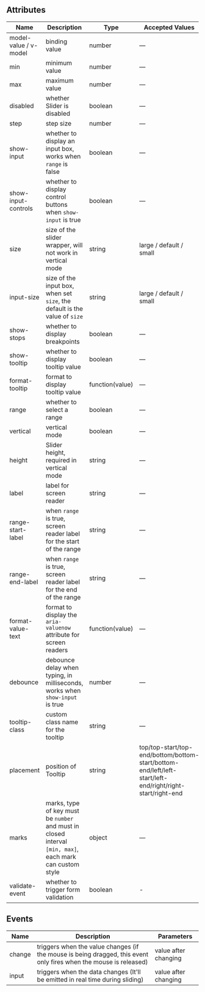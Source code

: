 ## Attributes

| Name                  | Description                                                                                              | Type            | Accepted Values                                                                                           | Default |
| --------------------- | -------------------------------------------------------------------------------------------------------- | --------------- | --------------------------------------------------------------------------------------------------------- | ------- |
| model-value / v-model | binding value                                                                                            | number          | —                                                                                                         | 0       |
| min                   | minimum value                                                                                            | number          | —                                                                                                         | 0       |
| max                   | maximum value                                                                                            | number          | —                                                                                                         | 100     |
| disabled              | whether Slider is disabled                                                                               | boolean         | —                                                                                                         | false   |
| step                  | step size                                                                                                | number          | —                                                                                                         | 1       |
| show-input            | whether to display an input box, works when `range` is false                                             | boolean         | —                                                                                                         | false   |
| show-input-controls   | whether to display control buttons when `show-input` is true                                             | boolean         | —                                                                                                         | true    |
| size                  | size of the slider wrapper, will not work in vertical mode                                               | string          | large / default / small                                                                                   | default |
| input-size            | size of the input box, when set `size`, the default is the value of `size`                               | string          | large / default / small                                                                                   | default |
| show-stops            | whether to display breakpoints                                                                           | boolean         | —                                                                                                         | false   |
| show-tooltip          | whether to display tooltip value                                                                         | boolean         | —                                                                                                         | true    |
| format-tooltip        | format to display tooltip value                                                                          | function(value) | —                                                                                                         | —       |
| range                 | whether to select a range                                                                                | boolean         | —                                                                                                         | false   |
| vertical              | vertical mode                                                                                            | boolean         | —                                                                                                         | false   |
| height                | Slider height, required in vertical mode                                                                 | string          | —                                                                                                         | —       |
| label                 | label for screen reader                                                                                  | string          | —                                                                                                         | —       |
| range-start-label     | when `range` is true, screen reader label for the start of the range                                     | string          | —                                                                                                         | —       |
| range-end-label       | when `range` is true, screen reader label for the end of the range                                       | string          | —                                                                                                         | —       |
| format-value-text     | format to display the `aria-valuenow` attribute for screen readers                                       | function(value) | —                                                                                                         | —       |
| debounce              | debounce delay when typing, in milliseconds, works when `show-input` is true                             | number          | —                                                                                                         | 300     |
| tooltip-class         | custom class name for the tooltip                                                                        | string          | —                                                                                                         | —       |
| placement             | position of Tooltip                                                                                      | string          | top/top-start/top-end/bottom/bottom-start/bottom-end/left/left-start/left-end/right/right-start/right-end | top     |
| marks                 | marks, type of key must be `number` and must in closed interval `[min, max]`, each mark can custom style | object          | —                                                                                                         | —       |
| validate-event        | whether to trigger form validation                                                                       | boolean         | -                                                                                                         | true    |

## Events

| Name   | Description                                                                                                       | Parameters           |
| ------ | ----------------------------------------------------------------------------------------------------------------- | -------------------- |
| change | triggers when the value changes (if the mouse is being dragged, this event only fires when the mouse is released) | value after changing |
| input  | triggers when the data changes (It'll be emitted in real time during sliding)                                     | value after changing |
